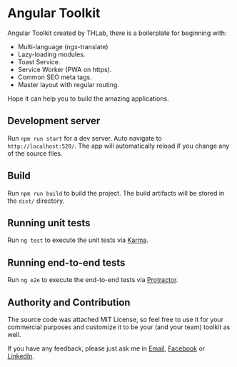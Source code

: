 # Angular Toolkit

Angular Toolkit created by THLab, there is a boilerplate for beginning with:
- Multi-language (ngx-translate)
- Lazy-loading modules.
- Toast Service.
- Service Worker (PWA on https).
- Common SEO meta tags.
- Master layout with regular routing.

Hope it can help you to build the amazing applications.

## Development server

Run `npm run start` for a dev server. Auto navigate to `http://localhost:520/`. The app will automatically reload if you change any of the source files.

## Build

Run `npm run build` to build the project. The build artifacts will be stored in the `dist/` directory.

## Running unit tests

Run `ng test` to execute the unit tests via [Karma](https://karma-runner.github.io).

## Running end-to-end tests

Run `ng e2e` to execute the end-to-end tests via [Protractor](http://www.protractortest.org/).

## Authority and Contribution

The source code was attached MIT License, so feel free to use it for your commercial purposes and customize it to be your (and your team) toolkit as well.

If you have any feedback, please just ask me in [Email](mailto:trunghieu.lam.31@gmail.com), [Facebook](https://www.facebook.com/trunghieu.lam.32) or [LinkedIn](https://www.linkedin.com/in/trunghieulam/).
